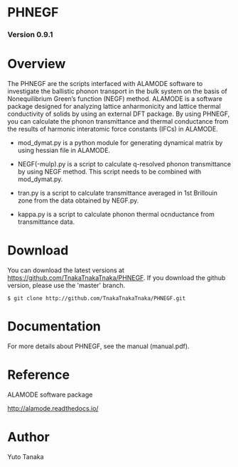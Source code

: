 PHNEGF
====

### Version 0.9.1

# Overview
The PHNEGF are the scripts interfaced with ALAMODE software to investigate the ballistic phonon transport in the bulk system on the basis of Nonequilibrium Green’s function (NEGF) method. ALAMODE is a software package designed for analyzing lattice anharmonicity and lattice thermal conductivity of solids by using an external DFT package. By using PHNEGF, you can calculate the phonon transmittance and thermal conductance from the results of harmonic interatomic force constants (IFCs) in ALAMODE.


* mod_dymat.py is a python module for generating dynamical matrix by using hessian file in ALAMODE. 

* NEGF(-mulp).py is a script to calculate q-resolved phonon transmittance by using NEGF method. This script needs to be combined with mod_dymat.py.

* tran.py is a script to calculate transmittance averaged in 1st Brillouin zone from the data obtained by NEGF.py.

* kappa.py is a script to calculate phonon thermal ocnductance from transmittance data.

# Download
You can download the latest versions at https://github.com/TnakaTnakaTnaka/PHNEGF. If you download the github version, please use the 'master' branch.

```
$ git clone http://github.com/TnakaTnakaTnaka/PHNEGF.git
```

# Documentation
For more details about PHNEGF, see the manual (manual.pdf).

# Reference
ALAMODE software package

http://alamode.readthedocs.io/

# Author
Yuto Tanaka 
